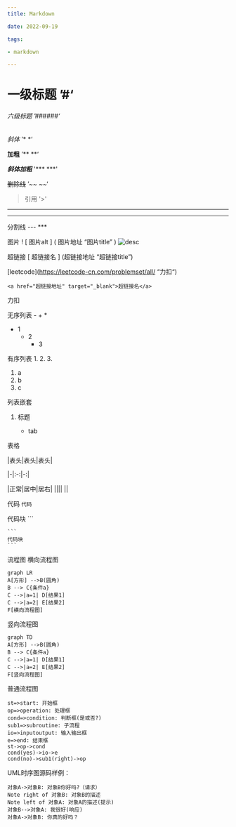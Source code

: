 ```yaml
---
title: Markdown

date: 2022-09-19

tags:

- markdown

---
```


# 一级标题 ’#‘

###### 六级标题 ’######‘

*斜体* ’* *‘

**加粗** ’** **‘

***斜体加粗***  '*** ***'

~~删除线~~ ’~~ ~~‘

> 引用 '>'

---

***

分割线 --- ***

图片 ! [ 图片alt ] ( 图片地址
“图片title” ) ![desc](https://ss0.bdstatic.com/70cFvHSh_Q1YnxGkpoWK1HF6hhy/it/u=702257389,1274025419&fm=27&gp=0.jpg "title")

超链接 [ 超链接名 ] (超链接地址 “超链接title”)

[leetcode](https://leetcode-cn.com/problemset/all/  “力扣“)

```
<a href="超链接地址" target="_blank">超链接名</a>
```

<a herf="https://leetcode-cn.com/problemset/all/" target="_blank">力扣</a>

无序列表 - + *

- 1
    + 2
        * 3

有序列表 1. 2. 3.

1. a
2. b
3. c

列表嵌套

1. 标题

    * tab

表格

|表头|表头|表头|

|-|:-:|-:|

|正常|居中|居右| |||| ||

代码 `代码`

代码块 ```

```
​```
代码块
​```
```

流程图 横向流程图

```mermaid
graph LR
A[方形] -->B(圆角)
B --> C{条件a}
C -->|a=1| D[结果1]
C -->|a=2| E[结果2]
F[横向流程图]
```

竖向流程图

```mermaid
graph TD
A[方形] -->B(圆角)
B --> C{条件a}
C -->|a=1| D[结果1]
C -->|a=2| E[结果2]
F[竖向流程图]
```

普通流程图

```flow
st=>start: 开始框
op=>operation: 处理框
cond=>condition: 判断框(是或否?)
sub1=>subroutine: 子流程
io=>inputoutput: 输入输出框
e=>end: 结束框
st->op->cond
cond(yes)->io->e
cond(no)->sub1(right)->op
```

UML时序图源码样例：

```sequence
对象A->对象B: 对象B你好吗?（请求）
Note right of 对象B: 对象B的描述
Note left of 对象A: 对象A的描述(提示)
对象B-->对象A: 我很好(响应)
对象A->对象B: 你真的好吗？
```








